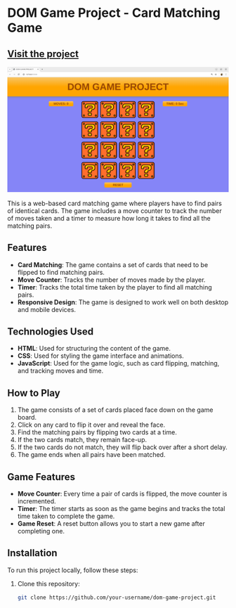 # DOM Game Project - Card Matching Game

## [Visit the project](https://roaring-puffpuff-f1bdab.netlify.app/)


![Website Screenshot](./WebsiteScreenshot.png)


This is a web-based card matching game where players have to find pairs of identical cards. The game includes a move counter to track the number of moves taken and a timer to measure how long it takes to find all the matching pairs.

## Features

- **Card Matching**: The game contains a set of cards that need to be flipped to find matching pairs.
- **Move Counter**: Tracks the number of moves made by the player.
- **Timer**: Tracks the total time taken by the player to find all matching pairs.
- **Responsive Design**: The game is designed to work well on both desktop and mobile devices.

## Technologies Used

- **HTML**: Used for structuring the content of the game.
- **CSS**: Used for styling the game interface and animations.
- **JavaScript**: Used for the game logic, such as card flipping, matching, and tracking moves and time.

## How to Play

1. The game consists of a set of cards placed face down on the game board.
2. Click on any card to flip it over and reveal the face.
3. Find the matching pairs by flipping two cards at a time.
4. If the two cards match, they remain face-up.
5. If the two cards do not match, they will flip back over after a short delay.
6. The game ends when all pairs have been matched.

## Game Features

- **Move Counter**: Every time a pair of cards is flipped, the move counter is incremented.
- **Timer**: The timer starts as soon as the game begins and tracks the total time taken to complete the game.
- **Game Reset**: A reset button allows you to start a new game after completing one.

## Installation

To run this project locally, follow these steps:

1. Clone this repository:

   ```bash
   git clone https://github.com/your-username/dom-game-project.git
